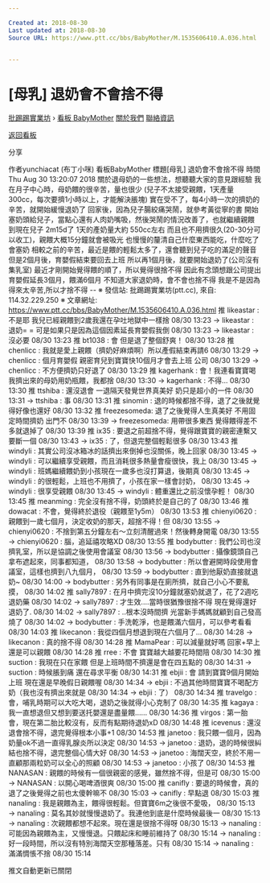 ```yaml
---

Created at: 2018-08-30
Last updated at: 2018-08-30
Source URL: https://www.ptt.cc/bbs/BabyMother/M.1535606410.A.036.html


---
```


# [母乳] 退奶會不會捨不得


[批踢踢實業坊](https://www.ptt.cc/bbs/) › [看板 BabyMother](https://www.ptt.cc/bbs/BabyMother/index.html) [關於我們](https://www.ptt.cc/about.html) [聯絡資訊](https://www.ptt.cc/contact.html)

[返回看板](https://www.ptt.cc/bbs/BabyMother/index.html)

分享

作者yunchiacat (布丁小咪)
看板BabyMother
標題\[母乳\] 退奶會不會捨不得
時間Thu Aug 30 13:20:07 2018
關於退母奶的一些想法，想聽聽大家的意見跟經驗 我在月子中心時，母奶餵的很辛苦，量也很少 (兒子不太接受親餵，1天產量300cc，每次要擠1小時以上，才能解決脹塊) 實在受不了，每4小時一次的擠奶的辛苦，就開始緩慢退奶了 回家後，因為兒子腸絞痛哭鬧，就參考黃從寧的書 開始塞奶頭給兒子，當點心還有人肉奶嘴吸，然後哭鬧的情況改善了，也就繼續親餵 到現在兒子 2m15d了 1天的產奶量大約 550cc左右 而且也不用擠很久(20-30分可以收工)，親餵大概15分鐘就會被吸光 也慢慢的釐清自己什麼東西能吃，什麼吃了會塞奶 相較之前的辛苦，最近是餵的輕鬆太多了，還會聽到兒子吃的滿足的聲音 但是2個月後，育嬰假結束要回去上班 所以再1個月後，就要開始退奶了(公司沒有集乳室) 最近才剛開始覺得餵的順了，所以覺得很捨不得 因此有念頭想跟公司提出育嬰假延長3個月，餵滿6個月 不知道大家退奶時，會不會也捨不得 我是不是因為得來太辛苦,所以才捨不得 -- ※ 發信站: 批踢踢實業坊(ptt.cc), 來自: 114.32.229.250 ※ 文章網址: <https://www.ptt.cc/bbs/BabyMother/M.1535606410.A.036.html>
推 likeastar : 不是耶 我兒已經親餵到2歲我還在孕吐地獄中一樣捨 08/30 13:23
→ likeastar : 退奶= = 可是如果只是因為這個因素延長育嬰假我倒 08/30 13:23
→ likeastar : 沒必要 08/30 13:23
推 bt1038 : 會 但是退了整個舒爽！ 08/30 13:28
推 chenlicc : 我就是愛上親餵（擠奶好麻煩啊）所以產假結束再請6 08/30 13:29
→ chenlicc : 個月育嬰假 親密育兒到寶寶快10個月才會去上班 公司 08/30 13:29
→ chenlicc : 不方便擠奶只好退了 08/30 13:29
推 kagerhank : 會！我連看寶寶喝我擠出來的母奶用奶瓶餵，我都捨 08/30 13:30
→ kagerhank : 不得... 08/30 13:30
推 ttshiba : 還沒退會 一退隔天發覺世界真美好 奶只是超小的一件 08/30 13:31
→ ttshiba : 事 08/30 13:31
推 sinomin : 退的時候都捨不得，退了之後就覺得好像也還好 08/30 13:32
推 freezesomeda: 退了之後覺得人生真美好 不用固定時間擠奶 出門不 08/30 13:39
→ freezesomeda: 用帶很多東西 覺得餵得差不多就退掉了 08/30 13:39
推 ix35 : 要退之前超捨不得，覺得跟寶寶的親密連繫又要斷一個 08/30 13:43
→ ix35 : 了，但退完整個輕鬆很多 08/30 13:43
推 windyli : 其實公司沒冰箱冰的話擠出來倒掉也沒關係，晚上回家 08/30 13:45
→ windyli : 可以繼續享受親餵，而且消耗很多熱量會瘦很快，我上 08/30 13:45
→ windyli : 班媽繼續餵奶到小孩現在一歲多也沒打算退，後期真 08/30 13:45
→ windyli : 的很輕鬆，上班也不用擠了，小孩在家一樣會討奶， 08/30 13:45
→ windyli : 很享受親餵 08/30 13:45
→ windyli : 體重還比之前沒懷孕輕！ 08/30 13:45
推 meanming : 完全沒有捨不得，奶頭終於是自己的了 08/30 13:46
推 dowacat : 不會，覺得終於退役（親餵至1y5m） 08/30 13:53
推 chienyi0620 : 親餵到一歲七個月，決定收奶的那天，超捨不得！但 08/30 13:55
→ chienyi0620 : 不捨到第五分鐘左右～立刻清醒過來！然後轉身開電 08/30 13:55
→ chienyi0620 : 腦，追延禧攻略XD 08/30 13:55
推 bodybutter : 我們公司也沒擠乳室，所以是協調之後使用會議室 08/30 13:56
→ bodybutter : 攝像鏡頭自己拿布遮起來，同事都知道， 08/30 13:58
→ bodybutter : 所以會避開時段使用會議室，這樣也擠到八九個月， 08/30 13:59
→ bodybutter : 直到他厭奶直接就退奶~ 08/30 14:00
→ bodybutter : 另外有同事是在廁所擠，就自己小心不要亂摸， 08/30 14:02
推 sally7897 : 在月中擠完沒10分鐘就塞奶就退了，花了2週吃退奶藥 08/30 14:02
→ sally7897 : 才生效....當時很猶豫很捨不得 現在覺得還好退奶了. 08/30 14:02
→ sally7897 : ..根本沒時間擠 光當新手媽媽就顧到自己發高燒了 08/30 14:02
→ bodybutter : 手洗乾淨，也是餵滿六個月，可以參考看看 08/30 14:03
推 likecanon : 我從四個月想退到現在六個月了... 08/30 14:28
→ likecanon : 真的捨不得 08/30 14:28
推 MamaPear : 可以減量就好嗎 回家+早上還是可以親餵 08/30 14:28
推 rree : 不會 寶寶越大越要花時間陪 08/30 14:30
推 suction : 我現在只在家餵 但是上班時間不擠還是會在四五點的 08/30 14:31
→ suction : 時候脹到痛 還在尋求平衡 08/30 14:31
推 ebjii : 會 請到寶寶9個月開始上班 現在還是早晚假日親餵喔 08/30 14:34
→ ebjii : 不過其他時間寶寶不喝配方奶（我也沒有擠出來就是 08/30 14:34
→ ebjii : 了） 08/30 14:34
推 travelgo : 會，哺乳時期可以大吃大喝，退奶之後就得小心克制了 08/30 14:35
推 kagaya : 我一直想退但又想到要送托嬰還是盡量餵…… 08/30 14:36
推 virgos : 第一胎會，現在第二胎比較沒有，反而有點期待退奶xD 08/30 14:48
推 icevenus : 還沒退會捨不得，退完覺得根本小事+1 08/30 14:53
推 janetoo : 我只餵一個月，因為奶量ok不過一直得乳腺炎所以決定 08/30 14:53
→ janetoo : 退奶，退的時候很糾結也捨不得，退完整個心情大好 08/30 14:53
→ janetoo : 海闊天空，終於不用一直顧那兩粒奶可以全心的照顧 08/30 14:53
→ janetoo : 小孩了 08/30 14:53
推 NANASAN : 親餵的時候有一個很親密的感覺，雖然捨不得，但是可 08/30 15:00
→ NANASAN : 以開心喝啤酒很爽 08/30 15:00
推 canifly : 要退的時候會，真的退了之後覺得之前也太傻幹嘛不 08/30 15:03
→ canifly : 早點退 08/30 15:03
推 nanaling : 我是親餵為主，餵得很輕鬆。但寶寶6m之後很不愛吸， 08/30 15:13
→ nanaling : 莫名其妙就慢慢退奶了。我連他到底是什麼時候最後一 08/30 15:13
→ nanaling : 次親餵都想不起來。現在還是很捨不得呀 08/30 15:13
→ nanaling : 可能因為親餵為主，又慢慢退。只餵起床和睡前維持了 08/30 15:14
→ nanaling : 好一段時間，所以沒有特別海闊天空那種落差。只有 08/30 15:14
→ nanaling : 滿滿惆悵不捨 08/30 15:14

推文自動更新已關閉

